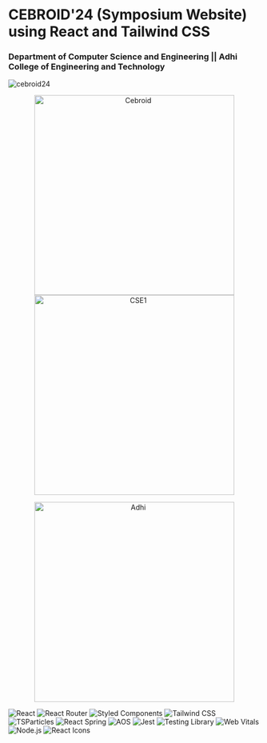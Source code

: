 # CEBROID'24 (Symposium Website) using React and Tailwind CSS
### Department of Computer Science and Engineering || Adhi College of Engineering and Technology

![cebroid24](https://github.com/user-attachments/assets/59b6cc52-ca9e-4312-ba5c-7db7983986a9)
<p align="center">
  <img src="https://github.com/user-attachments/assets/6fd45c3f-4644-4328-98b4-51f8f6d05836" alt="Cebroid" width="400"/>
  <img src="https://github.com/user-attachments/assets/2ecd8038-29a9-4700-a546-8d62790dfc0b" alt="CSE1" width="400"/>
</p>

<p align="center">
  <img src="https://github.com/user-attachments/assets/0dfe1d71-7777-44cf-a8db-136a831c3d60" alt="Adhi" width="400"/>
</p>


![React](https://img.shields.io/badge/-React-61DAFB?logo=react&logoColor=white&style=flat)
![React Router](https://img.shields.io/badge/-React_Router-CA4245?logo=react-router&logoColor=white&style=flat)
![Styled Components](https://img.shields.io/badge/-Styled_Components-DB7093?logo=styled-components&logoColor=white&style=flat)
![Tailwind CSS](https://img.shields.io/badge/-Tailwind_CSS-06B6D4?logo=tailwindcss&logoColor=white&style=flat)
![TSParticles](https://img.shields.io/badge/-TSParticles-007ACC?logo=typescript&logoColor=white&style=flat)
![React Spring](https://img.shields.io/badge/-React_Spring-FBFAFC?logo=spring&logoColor=white&style=flat)
![AOS](https://img.shields.io/badge/-AOS-000000?logo=aos&logoColor=white&style=flat)
![Jest](https://img.shields.io/badge/-Jest-C21325?logo=jest&logoColor=white&style=flat)
![Testing Library](https://img.shields.io/badge/-Testing_Library-E33332?logo=testing-library&logoColor=white&style=flat)
![Web Vitals](https://img.shields.io/badge/-Web_Vitals-007ACC?logo=web-vitals&logoColor=white&style=flat)
![Node.js](https://img.shields.io/badge/-Node.js-339933?logo=node.js&logoColor=white&style=flat)
![React Icons](https://img.shields.io/badge/-React_Icons-61DAFB?logo=react&logoColor=white&style=flat)


